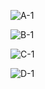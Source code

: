 ![A-1](https://github.com/user-attachments/assets/e9cbc545-199e-4a7a-88cb-57ca4b975155)

![B-1](https://github.com/user-attachments/assets/abce2f7f-78f7-481f-876c-02dbf4205e82)

![C-1](https://github.com/user-attachments/assets/9de22ead-515f-495b-97c6-ffb2a1d3cfd7)


![D-1](https://github.com/user-attachments/assets/112a215d-ffa0-4c4b-a6b7-0323adfc1097)
